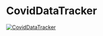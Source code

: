 # CovidDataTracker

[![CovidDataTracker](./Covid-Data-Tracker.gif)](https://covidtracker-chanyoungpark88.vercel.app)
